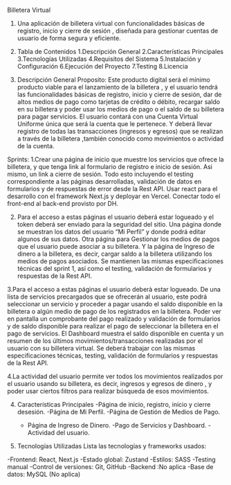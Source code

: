 Billetera Virtual 

1. Una aplicación de billetera virtual con funcionalidades básicas de registro,
   inicio y cierre de sesión , diseñada para gestionar cuentas de usuario de
   forma segura y eficiente.

2. Tabla de Contenidos
   1.Descripción General
   2.Características Principales
   3.Tecnologías Utilizadas
   4.Requisitos del Sistema
   5.Instalación y Configuración
   6.Ejecución del Proyecto
   7.Testing
   8.Licencia

4. Descripción General Proposito:
 Este producto digital será el mínimo producto
   viable para el lanzamiento de la billetera , y el usuario tendrá las
   funcionalidades básicas de registro, inicio y cierre de sesión, dar de altos
   medios de pago como tarjetas de crédito o débito, recargar saldo en su
   billetera y poder usar los medios de pago o el saldo de su billetera para
   pagar servicios. El usuario contará con una Cuenta Virtual Uniforme única que
   será la cuenta que le pertenece. Y deberá llevar registro de todas las
   transacciones (ingresos y egresos) que se realizan a través de la billetera
   ,también conocido como movimientos o actividad de la cuenta.

Sprints:
1.Crear una página de inicio que muestre los servicios que ofrece la
billetera, y que tenga link al formulario de registro e inicio de sesión. Asi
mismo, un link a cierre de sesión. Todo esto incluyendo el testing
correspondiente a las páginas desarrolladas, validación de datos en formularios
y de respuestas de error desde la Rest API. Usar react para el desarrollo con el
framework Next.js y deployar en Vercel. Conectar todo el front-end al back-end
provisto por DH.

2. Para el acceso a estas páginas el usuario deberá estar logueado y el token
   deberá ser enviado para la seguridad del sitio. Una página donde se muestran
   los datos del usuario “Mi Perfil” y donde podrá editar algunos de sus datos.
   Otra página para Gestionar los medios de pagos que el usuario puede asociar a
   su billetera. Y la página de Ingreso de dinero a la billetera, es decir,
   cargar saldo a la billetera utilizando los medios de pagos asociados. Se
   mantienen las mismas especificaciones técnicas del sprint 1, así como el
   testing, validación de formularios y respuestas de la Rest API.

3.Para el acceso a estas páginas el usuario deberà estar logueado. De una lista
de servicios precargados que se ofrecerán al usuario, este podrá seleccionar un
servicio y proceder a pagar usando el saldo disponible en la billetera o algún
medio de pago de los registrados en la billetera. Poder ver en pantalla un
comprobante del pago realizado y validación de formularios y de saldo disponible
para realizar el pago de seleccionar la billetera en el pago de servicios. El
Dashboard muestra el saldo disponible en cuenta y un resumen de los últimos
movimientos/transacciones realizadas por el usuario con su billetera virtual. Se
deberá trabajar con las mismas especificaciones técnicas, testing, validación de
formularios y respuestas de la Rest API.

4.La actividad del usuario permite ver todos los movimientos realizados por el
usuario usando su billetera, es decir, ingresos y egresos de dinero , y poder
usar ciertos filtros para realizar búsqueda de esos movimientos.

4. Características Principales
   -Página de inicio, registro, inicio y cierre desesión.
   -Página de Mi Perfil.
   -Página de Gestión de Medios de Pago.
   - Página de Ingreso de Dinero. -Pago de Servicios y Dashboard.
   -Actividad del
  usuario.

5. Tecnologías Utilizadas Lista las tecnologías y frameworks usados:

-Frontend: React, Next.js
-Estado global: Zustand 
-Estilos: SASS -Testing manual
-Control de versiones: Git, GitHub 
-Backend :No aplica -Base de datos: MySQL (No
aplica)
